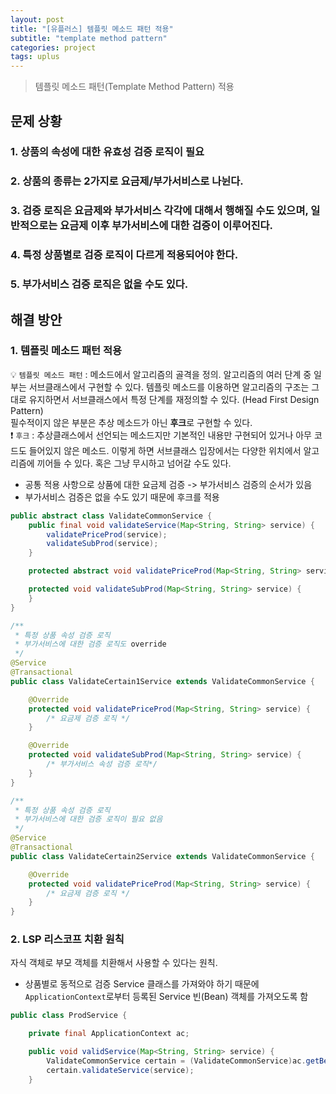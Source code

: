 ```yaml
---
layout: post
title: "[유플러스] 템플릿 메소드 패턴 적용"
subtitle: "template method pattern"
categories: project
tags: uplus
---
```

> 템플릿 메소드 패턴(Template Method Pattern) 적용  

## 문제 상황
### 1. 상품의 속성에 대한 유효성 검증 로직이 필요
### 2. 상품의 종류는 2가지로 요금제/부가서비스로 나뉜다.
### 3. 검증 로직은 요금제와 부가서비스 각각에 대해서 행해질 수도 있으며, 일반적으로는 요금제 이후 부가서비스에 대한 검증이 이루어진다.
### 4. 특정 상품별로 검증 로직이 다르게 적용되어야 한다. 
### 5. 부가서비스 검증 로직은 없을 수도 있다.

## 해결 방안
### 1. 템플릿 메소드 패턴 적용
💡 `템플릿 메소드 패턴` : 메소드에서 알고리즘의 골격을 정의. 알고리즘의 여러 단계 중 일부는 서브클래스에서 구현할 수 있다. 템플릿 메소드를 이용하면 알고리즘의 구조는 그대로 유지하면서 서브클래스에서 특정 단계를 재정의할 수 있다. (Head First Design Pattern)  
필수적이지 않은 부분은 추상 메소드가 아닌 **후크**로 구현할 수 있다.  
❗️ `후크` : 추상클래스에서 선언되는 메소드지만 기본적인 내용만 구현되어 있거나 아무 코드도 들어있지 않은 메소드. 이렇게 하면 서브클래스 입장에서는 다양한 위치에서 알고리즘에 끼어들 수 있다. 혹은 그냥 무시하고 넘어갈 수도 있다.

- 공통 적용 사항으로 상품에 대한 요금제 검증 -> 부가서비스 검증의 순서가 있음
- 부가서비스 검증은 없을 수도 있기 때문에 후크를 적용



```java
public abstract class ValidateCommonService {
	public final void validateService(Map<String, String> service) {
		validatePriceProd(service);
		validateSubProd(service);
	}

	protected abstract void validatePriceProd(Map<String, String> service);

	protected void validateSubProd(Map<String, String> service) {
	}
}
```

```java
/**
 * 특정 상품 속성 검증 로직
 * 부가서비스에 대한 검증 로직도 override
 */
@Service
@Transactional
public class ValidateCertain1Service extends ValidateCommonService {

	@Override
	protected void validatePriceProd(Map<String, String> service) {
		/* 요금제 검증 로직 */
	}

	@Override
	protected void validateSubProd(Map<String, String> service) {
		/* 부가서비스 속성 검증 로직*/
	}
}
```


```java
/**
 * 특정 상품 속성 검증 로직
 * 부가서비스에 대한 검증 로직이 필요 없음
 */
@Service
@Transactional
public class ValidateCertain2Service extends ValidateCommonService {

	@Override
	protected void validatePriceProd(Map<String, String> service) {
		/* 요금제 검증 로직 */
	}
}

```

### 2. LSP 리스코프 치환 원칙
자식 객체로 부모 객체를 치환해서 사용할 수 있다는 원칙.

- 상품별로 동적으로 검증 Service 클래스를 가져와야 하기 때문에 `ApplicationContext`로부터 등록된 Service 빈(Bean) 객체를 가져오도록 함

```java
public class ProdService {

    private final ApplicationContext ac;

    public void validService(Map<String, String> service) {
        ValidateCommonService certain = (ValidateCommonService)ac.getBean("validate" + service.get("certain") + "Service");
        certain.validateService(service);
    }

```